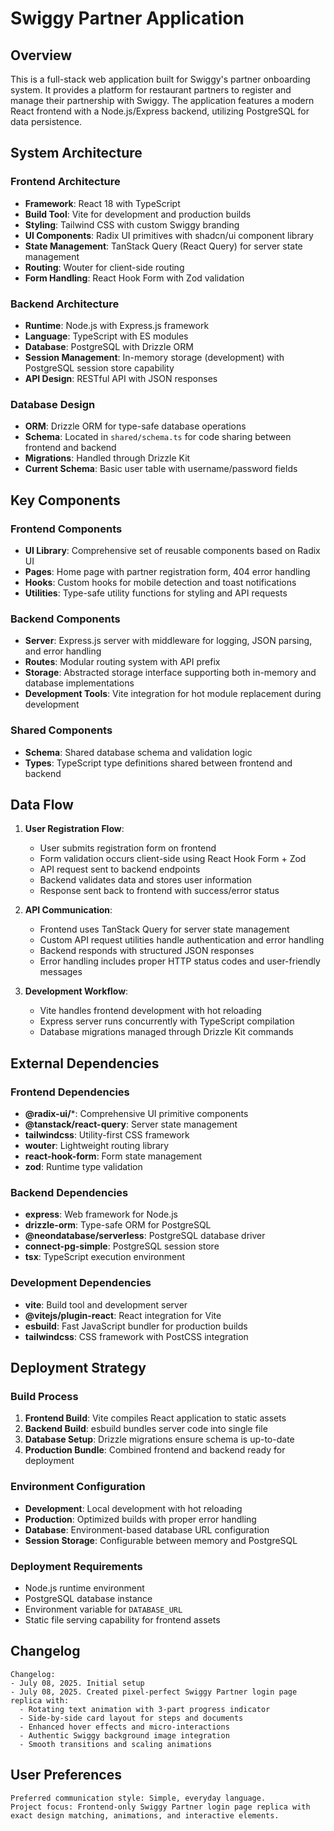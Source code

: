# Swiggy Partner Application

## Overview

This is a full-stack web application built for Swiggy's partner onboarding system. It provides a platform for restaurant partners to register and manage their partnership with Swiggy. The application features a modern React frontend with a Node.js/Express backend, utilizing PostgreSQL for data persistence.

## System Architecture

### Frontend Architecture
- **Framework**: React 18 with TypeScript
- **Build Tool**: Vite for development and production builds
- **Styling**: Tailwind CSS with custom Swiggy branding
- **UI Components**: Radix UI primitives with shadcn/ui component library
- **State Management**: TanStack Query (React Query) for server state management
- **Routing**: Wouter for client-side routing
- **Form Handling**: React Hook Form with Zod validation

### Backend Architecture
- **Runtime**: Node.js with Express.js framework
- **Language**: TypeScript with ES modules
- **Database**: PostgreSQL with Drizzle ORM
- **Session Management**: In-memory storage (development) with PostgreSQL session store capability
- **API Design**: RESTful API with JSON responses

### Database Design
- **ORM**: Drizzle ORM for type-safe database operations
- **Schema**: Located in `shared/schema.ts` for code sharing between frontend and backend
- **Migrations**: Handled through Drizzle Kit
- **Current Schema**: Basic user table with username/password fields

## Key Components

### Frontend Components
- **UI Library**: Comprehensive set of reusable components based on Radix UI
- **Pages**: Home page with partner registration form, 404 error handling
- **Hooks**: Custom hooks for mobile detection and toast notifications
- **Utilities**: Type-safe utility functions for styling and API requests

### Backend Components
- **Server**: Express.js server with middleware for logging, JSON parsing, and error handling
- **Routes**: Modular routing system with API prefix
- **Storage**: Abstracted storage interface supporting both in-memory and database implementations
- **Development Tools**: Vite integration for hot module replacement during development

### Shared Components
- **Schema**: Shared database schema and validation logic
- **Types**: TypeScript type definitions shared between frontend and backend

## Data Flow

1. **User Registration Flow**:
   - User submits registration form on frontend
   - Form validation occurs client-side using React Hook Form + Zod
   - API request sent to backend endpoints
   - Backend validates data and stores user information
   - Response sent back to frontend with success/error status

2. **API Communication**:
   - Frontend uses TanStack Query for server state management
   - Custom API request utilities handle authentication and error handling
   - Backend responds with structured JSON responses
   - Error handling includes proper HTTP status codes and user-friendly messages

3. **Development Workflow**:
   - Vite handles frontend development with hot reloading
   - Express server runs concurrently with TypeScript compilation
   - Database migrations managed through Drizzle Kit commands

## External Dependencies

### Frontend Dependencies
- **@radix-ui/***: Comprehensive UI primitive components
- **@tanstack/react-query**: Server state management
- **tailwindcss**: Utility-first CSS framework
- **wouter**: Lightweight routing library
- **react-hook-form**: Form state management
- **zod**: Runtime type validation

### Backend Dependencies
- **express**: Web framework for Node.js
- **drizzle-orm**: Type-safe ORM for PostgreSQL
- **@neondatabase/serverless**: PostgreSQL database driver
- **connect-pg-simple**: PostgreSQL session store
- **tsx**: TypeScript execution environment

### Development Dependencies
- **vite**: Build tool and development server
- **@vitejs/plugin-react**: React integration for Vite
- **esbuild**: Fast JavaScript bundler for production builds
- **tailwindcss**: CSS framework with PostCSS integration

## Deployment Strategy

### Build Process
1. **Frontend Build**: Vite compiles React application to static assets
2. **Backend Build**: esbuild bundles server code into single file
3. **Database Setup**: Drizzle migrations ensure schema is up-to-date
4. **Production Bundle**: Combined frontend and backend ready for deployment

### Environment Configuration
- **Development**: Local development with hot reloading
- **Production**: Optimized builds with proper error handling
- **Database**: Environment-based database URL configuration
- **Session Storage**: Configurable between memory and PostgreSQL

### Deployment Requirements
- Node.js runtime environment
- PostgreSQL database instance
- Environment variable for `DATABASE_URL`
- Static file serving capability for frontend assets

## Changelog

```
Changelog:
- July 08, 2025. Initial setup
- July 08, 2025. Created pixel-perfect Swiggy Partner login page replica with:
  - Rotating text animation with 3-part progress indicator
  - Side-by-side card layout for steps and documents
  - Enhanced hover effects and micro-interactions
  - Authentic Swiggy background image integration
  - Smooth transitions and scaling animations
```

## User Preferences

```
Preferred communication style: Simple, everyday language.
Project focus: Frontend-only Swiggy Partner login page replica with exact design matching, animations, and interactive elements.
```